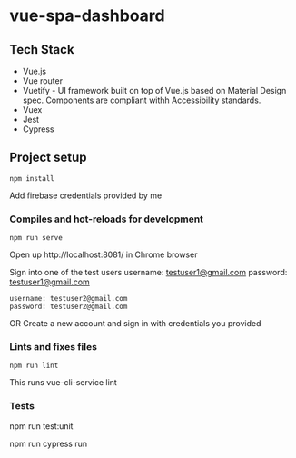 # vue-spa-dashboard

## Tech Stack

- Vue.js
- Vue router
- Vuetify - UI framework built on top of Vue.js based on Material Design spec. Components are compliant withh Accessibility standards.
- Vuex
- Jest
- Cypress

## Project setup
```
npm install
```
Add firebase credentials provided by me
### Compiles and hot-reloads for development
```
npm run serve
```
Open up http://localhost:8081/ in Chrome browser

Sign into one of the test users
    username: testuser1@gmail.com
    password: testuser1@gmail.com

    username: testuser2@gmail.com
    password: testuser2@gmail.com

OR Create a new account and sign in with credentials you provided

### Lints and fixes files
```
npm run lint 
```
This runs vue-cli-service lint 

### Tests
npm run test:unit

npm run cypress run
